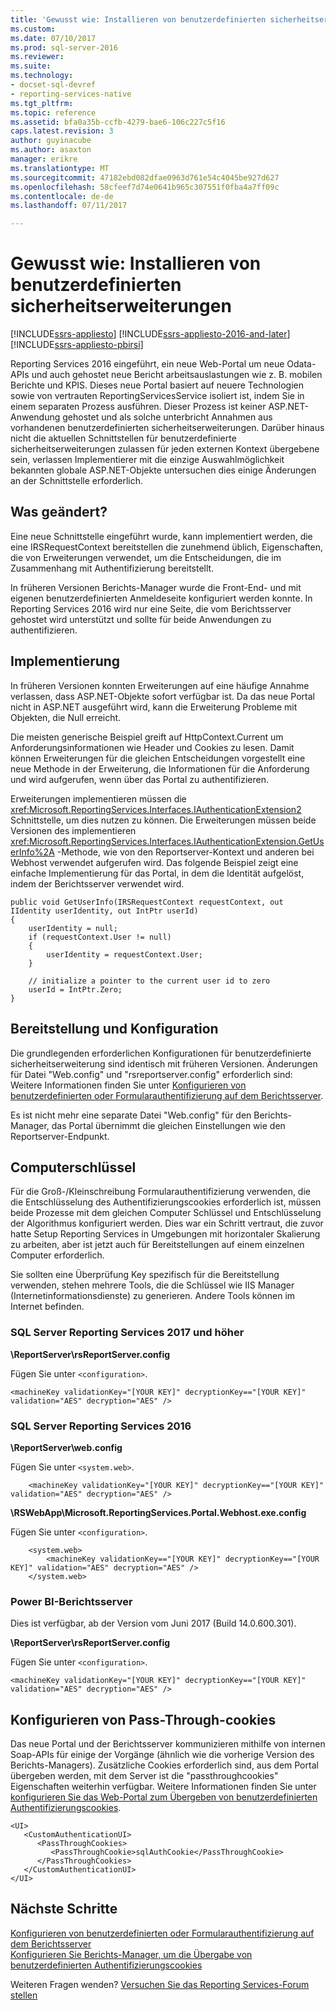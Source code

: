 ```yaml
---
title: 'Gewusst wie: Installieren von benutzerdefinierten sicherheitserweiterungen | Microsoft Docs'
ms.custom: 
ms.date: 07/10/2017
ms.prod: sql-server-2016
ms.reviewer: 
ms.suite: 
ms.technology:
- docset-sql-devref
- reporting-services-native
ms.tgt_pltfrm: 
ms.topic: reference
ms.assetid: bfa0a35b-ccfb-4279-bae6-106c227c5f16
caps.latest.revision: 3
author: guyinacube
ms.author: asaxton
manager: erikre
ms.translationtype: MT
ms.sourcegitcommit: 47182ebd082dfae0963d761e54c4045be927d627
ms.openlocfilehash: 58cfeef7d74e0641b965c307551f0fba4a7ff09c
ms.contentlocale: de-de
ms.lasthandoff: 07/11/2017

---
```


# Gewusst wie: Installieren von benutzerdefinierten sicherheitserweiterungen
<a id="how-to-install-custom-security-extensions" class="xliff"></a>

[!INCLUDE[ssrs-appliesto](../../../includes/ssrs-appliesto.md)] [!INCLUDE[ssrs-appliesto-2016-and-later](../../../includes/ssrs-appliesto-2016-and-later.md)] [!INCLUDE[ssrs-appliesto-pbirsi](../../../includes/ssrs-appliesto-pbirs.md)]

Reporting Services 2016 eingeführt, ein neue Web-Portal um neue Odata-APIs und auch gehostet neue Bericht arbeitsauslastungen wie z. B. mobilen Berichte und KPIS. Dieses neue Portal basiert auf neuere Technologien sowie von vertrauten ReportingServicesService isoliert ist, indem Sie in einem separaten Prozess ausführen. Dieser Prozess ist keiner ASP.NET-Anwendung gehostet und als solche unterbricht Annahmen aus vorhandenen benutzerdefinierten sicherheitserweiterungen. Darüber hinaus nicht die aktuellen Schnittstellen für benutzerdefinierte sicherheitserweiterungen zulassen für jeden externen Kontext übergebene sein, verlassen Implementierer mit die einzige Auswahlmöglichkeit bekannten globale ASP.NET-Objekte untersuchen dies einige Änderungen an der Schnittstelle erforderlich.

## Was geändert?
<a id="what-changed" class="xliff"></a>

Eine neue Schnittstelle eingeführt wurde, kann implementiert werden, die eine IRSRequestContext bereitstellen die zunehmend üblich, Eigenschaften, die von Erweiterungen verwendet, um die Entscheidungen, die im Zusammenhang mit Authentifizierung bereitstellt.

In früheren Versionen Berichts-Manager wurde die Front-End- und mit eigenen benutzerdefinierten Anmeldeseite konfiguriert werden konnte. In Reporting Services 2016 wird nur eine Seite, die vom Berichtsserver gehostet wird unterstützt und sollte für beide Anwendungen zu authentifizieren.

## Implementierung
<a id="implementation" class="xliff"></a>

In früheren Versionen konnten Erweiterungen auf eine häufige Annahme verlassen, dass ASP.NET-Objekte sofort verfügbar ist. Da das neue Portal nicht in ASP.NET ausgeführt wird, kann die Erweiterung Probleme mit Objekten, die Null erreicht.

Die meisten generische Beispiel greift auf HttpContext.Current um Anforderungsinformationen wie Header und Cookies zu lesen. Damit können Erweiterungen für die gleichen Entscheidungen vorgestellt eine neue Methode in der Erweiterung, die Informationen für die Anforderung und wird aufgerufen, wenn über das Portal zu authentifizieren. 

Erweiterungen implementieren müssen die <xref:Microsoft.ReportingServices.Interfaces.IAuthenticationExtension2> Schnittstelle, um dies nutzen zu können. Die Erweiterungen müssen beide Versionen des implementieren <xref:Microsoft.ReportingServices.Interfaces.IAuthenticationExtension.GetUserInfo%2A> -Methode, wie von den Reportserver-Kontext und anderen bei Webhost verwendet aufgerufen wird. Das folgende Beispiel zeigt eine einfache Implementierung für das Portal, in dem die Identität aufgelöst, indem der Berichtsserver verwendet wird.

``` 
public void GetUserInfo(IRSRequestContext requestContext, out IIdentity userIdentity, out IntPtr userId)
{
    userIdentity = null;
    if (requestContext.User != null)
    {
        userIdentity = requestContext.User;
    }

    // initialize a pointer to the current user id to zero
    userId = IntPtr.Zero;
}
```

## Bereitstellung und Konfiguration
<a id="deployment-and-configuration" class="xliff"></a>

Die grundlegenden erforderlichen Konfigurationen für benutzerdefinierte sicherheitserweiterung sind identisch mit früheren Versionen. Änderungen für Datei "Web.config" und "rsreportserver.config" erforderlich sind: Weitere Informationen finden Sie unter [Konfigurieren von benutzerdefinierten oder Formularauthentifizierung auf dem Berichtsserver](../../../reporting-services/security/configure-custom-or-forms-authentication-on-the-report-server.md).

Es ist nicht mehr eine separate Datei "Web.config" für den Berichts-Manager, das Portal übernimmt die gleichen Einstellungen wie den Reportserver-Endpunkt.

## Computerschlüssel
<a id="machine-keys" class="xliff"></a>

Für die Groß-/Kleinschreibung Formularauthentifizierung verwenden, die die Entschlüsselung des Authentifizierungscookies erforderlich ist, müssen beide Prozesse mit dem gleichen Computer Schlüssel und Entschlüsselung der Algorithmus konfiguriert werden. Dies war ein Schritt vertraut, die zuvor hatte Setup Reporting Services in Umgebungen mit horizontaler Skalierung zu arbeiten, aber ist jetzt auch für Bereitstellungen auf einem einzelnen Computer erforderlich.

Sie sollten eine Überprüfung Key spezifisch für die Bereitstellung verwenden, stehen mehrere Tools, die die Schlüssel wie IIS Manager (Internetinformationsdienste) zu generieren. Andere Tools können im Internet befinden.

### SQL Server Reporting Services 2017 und höher
<a id="sql-server-reporting-services-2017-and-later" class="xliff"></a>

**\ReportServer\rsReportServer.config**

Fügen Sie unter `<configuration>`.

```
<machineKey validationKey="[YOUR KEY]" decryptionKey=="[YOUR KEY]" validation="AES" decryption="AES" />
```

### SQL Server Reporting Services 2016
<a id="sql-server-reporting-services-2016" class="xliff"></a>

**\ReportServer\web.config**

Fügen Sie unter `<system.web>`.
    
```
    <machineKey validationKey="[YOUR KEY]" decryptionKey=="[YOUR KEY]" validation="AES" decryption="AES" />
```

**\RSWebApp\Microsoft.ReportingServices.Portal.Webhost.exe.config**

Fügen Sie unter `<configuration>`.

```
    <system.web>
        <machineKey validationKey=="[YOUR KEY]" decryptionKey=="[YOUR KEY]" validation="AES" decryption="AES" />
    </system.web>
```

### Power BI-Berichtsserver
<a id="power-bi-report-server" class="xliff"></a>

Dies ist verfügbar, ab der Version vom Juni 2017 (Build 14.0.600.301).

**\ReportServer\rsReportServer.config**

Fügen Sie unter `<configuration>`.

```
<machineKey validationKey="[YOUR KEY]" decryptionKey=="[YOUR KEY]" validation="AES" decryption="AES" />
```

## Konfigurieren von Pass-Through-cookies
<a id="configure-passthrough-cookies" class="xliff"></a>

Das neue Portal und der Berichtsserver kommunizieren mithilfe von internen Soap-APIs für einige der Vorgänge (ähnlich wie die vorherige Version des Berichts-Managers). Zusätzliche Cookies erforderlich sind, aus dem Portal übergeben werden, mit dem Server ist die "passthroughcookies" Eigenschaften weiterhin verfügbar. Weitere Informationen finden Sie unter [konfigurieren Sie das Web-Portal zum Übergeben von benutzerdefinierten Authentifizierungscookies](../../../reporting-services/security/configure-the-web-portal-to-pass-custom-authentication-cookies.md).

```
<UI>
   <CustomAuthenticationUI>
      <PassThroughCookies>
         <PassThroughCookie>sqlAuthCookie</PassThroughCookie>
      </PassThroughCookies>
   </CustomAuthenticationUI>
</UI>
```

## Nächste Schritte
<a id="next-steps" class="xliff"></a>

[Konfigurieren von benutzerdefinierten oder Formularauthentifizierung auf dem Berichtsserver](../../../reporting-services/security/configure-custom-or-forms-authentication-on-the-report-server.md)  
[Konfigurieren Sie Berichts-Manager, um die Übergabe von benutzerdefinierten Authentifizierungscookies](https://msdn.microsoft.com/library/ms345241(v=sql.120).aspx)

Weiteren Fragen wenden? [Versuchen Sie das Reporting Services-Forum stellen](http://go.microsoft.com/fwlink/?LinkId=620231)
